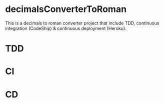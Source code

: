 # decimalsConverterToRoman
This is a decimals to roman converter project that include TDD, continuous integration (CodeShip) &amp; continuous deployment (Heroku).
# TDD
# CI
# CD
